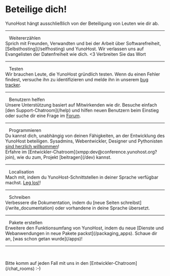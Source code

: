 # Beteilige dich!

<p class="lead">
YunoHost hängt ausschließlich von der Beteiligung von Leuten wie dir ab.
</p>

---

<div class="row">
<div class="col col-md-3 lead">
<span class="glyphicon glyphicon-heart"></span>&nbsp;&nbsp; Weitererzählen
</div>
<div class="col col-md-8" markdown="1">
Sprich mit Freunden, Verwandten und bei der Arbeit über Softwarefreiheit, [Selbsthosting](/selfhosting) und YunoHost. Wir verlassen uns auf Evangelisten der Datenfreiheit wie dich. <3 Verbreiten Sie das Wort
</div>
</div>

---

<div class="row">
<div class="col col-md-3 lead">
<span class="glyphicon glyphicon-exclamation-sign"></span>&nbsp;&nbsp; Testen
</div>
<div class="col col-md-8" markdown="1">
Wir brauchen Leute, die YunoHost gründlich testen. Wenn du einen Fehler findest, versuche ihn zu identifizieren und melde ihn in unserem <a href="https://github.com/YunoHost/issues/issues" target="_blank">bug tracker</a>.
</div>
</div>

---

<div class="row">
<div class="col col-md-3 lead">
<span class="glyphicon glyphicon-user"></span>&nbsp;&nbsp; Benutzern helfen
</div>
<div class="col col-md-8" markdown="1">
Unsere Unterstützung basiert auf Mitwirkenden wie dir. Besuche einfach [den Support-Chatroom](/help) und hilfen neuen Benutzern beim Einstieg oder suche dir eine Frage im <a href="https://forum.yunohost.org/" target="_blank">Forum</a>.
</div>
</div>

---

<div class="row">
<div class="col col-md-3 lead">
<span class="glyphicon glyphicon-cog"></span>&nbsp;&nbsp; Programmieren
</div>
<div class="col col-md-8" markdown="1">
Du kannst dich, unabhängig von deinen Fähigkeiten, an der Entwicklung des YunoHost beteiligen.
Sysadmins, Webentwickler, Designer und Pythonisten <a href="https://github.com/YunoHost" target="_blank">sind herzlich willkommen</a>!
<br>
Erfahre im [Entwickler-Chatroom](xmpp:dev@conference.yunohost.org?join), wie du zum, Projekt [beitragen](/dev) kannst. 
</div>
</div>

---

<div class="row">
<div class="col col-md-3 lead">
<span class="glyphicon glyphicon-globe"></span>&nbsp;&nbsp; Localisation
</div>
<div class="col col-md-8" markdown="1">
Mach mit, indem du YunoHost-Schnittstellen in deiner Sprache verfügbar machst.
<a href="https://translate.yunohost.org/" target="_blank">Leg los!</a>!
</div>
</div>

---

<div class="row">
<div class="col col-md-3 lead">
<span class="glyphicon glyphicon-edit"></span>&nbsp;&nbsp; Schreiben
</div>
<div class="col col-md-8" markdown="1">
Verbessere die Dokumentation, indem du [neue Seiten schreibst](/write_documentation) oder vorhandene in deine Sprache übersetzt. 
</div>
</div>

<hr>

<div class="row">
<div class="col col-md-3 lead">
<span class="glyphicon glyphicon-gift"></span>&nbsp;&nbsp; Pakete erstellen
</div>
<div class="col col-md-8" markdown="1">
Erweitere den Funktionsumfang von YunoHost, indem du neue [Dienste und Webanwendungen in neue Pakete packst](/packaging_apps).
Schaue dir an, [was schon getan wurde](/apps)! 
</div>
</div>

---

<br>
<p class="lead" markdown="1">Bitte komm auf jeden Fall mit uns in den [Entwickler-Chatroom](/chat_rooms) :-)</p>

